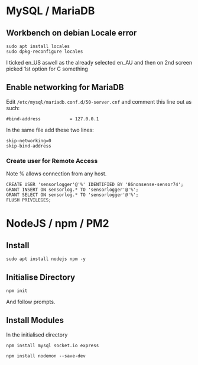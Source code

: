 # MySQL / MariaDB


## Workbench on debian Locale error


```
sudo apt install locales
sudo dpkg-reconfigure locales
```


I ticked en_US aswell as the already selected en_AU and then on 2nd screen picked 1st option for C something


## Enable networking for MariaDB

Edit `/etc/mysql/mariadb.conf.d/50-server.cnf` and comment this line out as such:


```
#bind-address        	= 127.0.0.1
```


In the same file add these two lines:


```
skip-networking=0
skip-bind-address
```



### Create user for Remote Access

Note % allows connection from any host.


```
CREATE USER 'sensorlogger'@'%' IDENTIFIED BY '86nonsense-sensor74';
GRANT INSERT ON sensorlog.* TO 'sensorlogger'@'%';
GRANT SELECT ON sensorlog.* TO 'sensorlogger'@'%';
FLUSH PRIVILEGES;
```



# NodeJS / npm / PM2


## Install


```
sudo apt install nodejs npm -y
```



## Initialise Directory


```
npm init
```


And follow prompts.


## Install Modules

In the initialised directory


```
npm install mysql socket.io express
```



```
npm install nodemon --save-dev
```



#